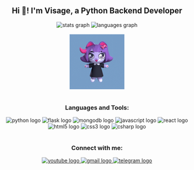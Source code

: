 <h2 align="center">Hi 👋! I'm Visage, a Python Backend Developer</h2>
<div align="center">
  <img src="https://github-readme-stats.vercel.app/api?hide_title=false&hide_rank=false&show_icons=true&include_all_commits=true&count_private=true&disable_animations=false&theme=dracula&locale=en&hide_border=false&username=VisageDvachevsky" height="150" alt="stats graph"  />
  <img src="https://github-readme-stats.vercel.app/api/top-langs?locale=en&hide_title=false&layout=compact&card_width=320&langs_count=5&theme=dracula&hide_border=false&username=VisageDvachevsky" height="150" alt="languages graph"  />
</div>
<br>
<div align="center">
  <img align="center" height="150" src="./assets/масюня.gif" alt="pisunya" />
</div>
<br>
<h3 align="center">Languages and Tools:</h3>
<div align="center">
  <img src="https://cdn.jsdelivr.net/gh/devicons/devicon/icons/python/python-original.svg" height="40" width="52" alt="python logo" title="Python" />
  <img src="https://cdn.jsdelivr.net/gh/devicons/devicon/icons/flask/flask-original.svg" height="40" width="52" alt="flask logo" title="Flask" />
  <img src="https://cdn.jsdelivr.net/gh/devicons/devicon/icons/mongodb/mongodb-original.svg" height="40" width="52" alt="mongodb logo" title="MongoDB" />
  <img src="https://cdn.jsdelivr.net/gh/devicons/devicon/icons/javascript/javascript-original.svg" height="40" width="52" alt="javascript logo" title="JavaScript" />
  <img src="https://cdn.jsdelivr.net/gh/devicons/devicon/icons/react/react-original.svg" height="40" width="52" alt="react logo" title="React" />
  <img src="https://cdn.jsdelivr.net/gh/devicons/devicon/icons/html5/html5-original.svg" height="40" width="52" alt="html5 logo" title="HTML5" />
  <img src="https://cdn.jsdelivr.net/gh/devicons/devicon/icons/css3/css3-original.svg" height="40" width="52" alt="css3 logo" title="CSS3" />
  <img src="https://cdn.jsdelivr.net/gh/devicons/devicon/icons/csharp/csharp-original.svg" height="40" width="52" alt="csharp logo" title="C#" />
</div>
<br>
<h3 align="center">Connect with me:</h3>
<div align="center">
  <a href="https://www.youtube.com/channel/UCkEXgbZCnsYqayduUCXFixQ" target="_blank">
    <img src="https://img.shields.io/static/v1?message=Youtube&logo=youtube&label=&color=FF0000&logoColor=white&labelColor=&style=for-the-badge" height="35" alt="youtube logo"  />
  </a>
  <a href="mailto:mr.echxo@gmail.com" target="_blank">
    <img src="https://img.shields.io/static/v1?message=Gmail&logo=gmail&label=&color=D14836&logoColor=white&labelColor=&style=for-the-badge" height="35" alt="gmail logo"  />
  </a>
  <a href="https://t.me/VisageDvachevsky" target="_blank">
    <img src="https://img.shields.io/static/v1?message=Telegram&logo=telegram&label=&color=2CA5E0&logoColor=white&labelColor=&style=for-the-badge" height="35" alt="telegram logo"  />
  </a>
</div>
<br>